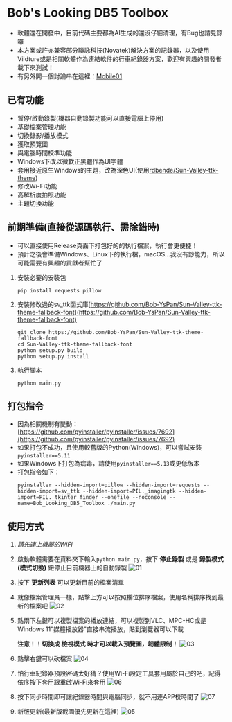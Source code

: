 # Bob's Looking DB5 Toolbox
* 軟體還在開發中，目前代碼主要都為AI生成的還沒仔細清理，有Bug也請見諒囉  
* 本方案或許亦兼容部分聯詠科技(Novatek)解決方案的記錄器，以及使用Viidture或是相關軟體作為連結軟件的行車紀錄器方案，歡迎有興趣的開發者載下來測試！  
* 有另外開一個討論串在這裡：[Mobile01](https://www.mobile01.com/topicdetail.php?f=671&t=7046620&p=1#90902218)  
## 已有功能
* 暫停/啟動錄製(機器自動錄製功能可以直接電腦上停用)
* 基礎檔案管理功能
* 切換錄影/播放模式
* 獲取預覽圖
* 與電腦時間校準功能
* Windows下改以微軟正黑體作為UI字體
* 套用接近原生Windows的主題，改為深色UI(使用[rdbende/Sun-Valley-ttk-theme](https://github.com/rdbende/Sun-Valley-ttk-theme))
* 修改Wi-Fi功能
* 高解析度拍照功能
* 主題切換功能
## 前期準備(直接從源碼執行、需除錯時)
*  可以直接使用Release頁面下打包好的的執行檔案，執行會更便捷！
*  預計之後會準備Windows、Linux下的執行檔，macOS...我沒有鈔能力，所以可能需要有興趣的貢獻者幫忙了
1. 安裝必要的安裝包
   ```
   pip install requests pillow
   ```
2. 安裝修改過的sv_ttk函式庫[https://github.com/Bob-YsPan/Sun-Valley-ttk-theme-fallback-font](https://github.com/Bob-YsPan/Sun-Valley-ttk-theme-fallback-font)
   ```
   git clone https://github.com/Bob-YsPan/Sun-Valley-ttk-theme-fallback-font
   cd Sun-Valley-ttk-theme-fallback-font
   python setup.py build
   python setup.py install
   ```
3. 執行腳本
   ```
   python main.py
   ```
## 打包指令
*  因為相關機制有變動：[https://github.com/pyinstaller/pyinstaller/issues/7692](https://github.com/pyinstaller/pyinstaller/issues/7692)
*  如果打包不成功，且使用較舊版的Python(Windows)，可以嘗試安裝`pyinstaller==5.11`
*  如果Windows下打包為病毒，請使用`pyinstaller==5.13`或更低版本
*  打包指令如下：
   ```
   pyinstaller --hidden-import=pillow --hidden-import=requests --hidden-import=sv_ttk --hidden-import=PIL._imagingtk --hidden-import=PIL._tkinter_finder --onefile --noconsole --name=Bob_Looking_DB5_Toolbox ./main.py
   ```
## 使用方式
1. *請先連上機器的WiFi*
2. 啟動軟體需要在資料夾下輸入`python main.py`，按下 **停止錄製** 或是 **錄製模式(模式切換)** 鈕停止目前機器上的自動錄製
   ![01](captures/01.png)
3. 按下 **更新列表** 可以更新目前的檔案清單
4. 就像檔案管理員一樣，點擊上方可以按照欄位排序檔案，使用名稱排序找到最新的檔案吧
   ![02](captures/02.png)
5. 點兩下左鍵可以複製檔案的播放連結，可以複製到VLC、MPC-HC或是Windows 11"媒體播放器"直接串流播放，貼到瀏覽器可以下載  
     
   **注意！！切換成 檢視模式 時才可以載入預覽圖，韌體限制！**
   ![03](captures/03.png)
6. 點擊右鍵可以砍檔案
   ![04](captures/04.png)
7. 怕行車紀錄器預設密碼太好猜？使用Wi-Fi設定工具套用屬於自己的吧，記得依序按下套用跟重啟Wi-Fi來套用
   ![06](captures/06.png)
8. 按下同步時間即可讓紀錄器時間與電腦同步，就不用連APP校時間了
   ![07](captures/07.png)
10. 新版更新(最新版截圖優先更新在這裡)
   ![05](captures/05.png)
